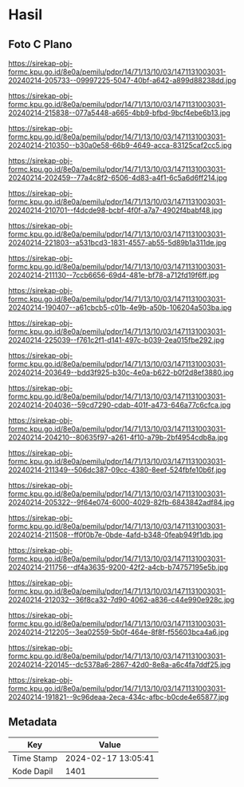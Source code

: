 # Hasil

## Foto C Plano

https://sirekap-obj-formc.kpu.go.id/8e0a/pemilu/pdpr/14/71/13/10/03/1471131003031-20240214-205733--09997225-5047-40bf-a642-a899d88238dd.jpg

https://sirekap-obj-formc.kpu.go.id/8e0a/pemilu/pdpr/14/71/13/10/03/1471131003031-20240214-215838--077a5448-a665-4bb9-bfbd-9bcf4ebe6b13.jpg

https://sirekap-obj-formc.kpu.go.id/8e0a/pemilu/pdpr/14/71/13/10/03/1471131003031-20240214-210350--b30a0e58-66b9-4649-acca-83125caf2cc5.jpg

https://sirekap-obj-formc.kpu.go.id/8e0a/pemilu/pdpr/14/71/13/10/03/1471131003031-20240214-202459--77a4c8f2-6506-4d83-a4f1-6c5a6d6ff214.jpg

https://sirekap-obj-formc.kpu.go.id/8e0a/pemilu/pdpr/14/71/13/10/03/1471131003031-20240214-210701--f4dcde98-bcbf-4f0f-a7a7-4902f4babf48.jpg

https://sirekap-obj-formc.kpu.go.id/8e0a/pemilu/pdpr/14/71/13/10/03/1471131003031-20240214-221803--a531bcd3-1831-4557-ab55-5d89b1a311de.jpg

https://sirekap-obj-formc.kpu.go.id/8e0a/pemilu/pdpr/14/71/13/10/03/1471131003031-20240214-211130--7ccb6656-69d4-481e-bf78-a712fd19f6ff.jpg

https://sirekap-obj-formc.kpu.go.id/8e0a/pemilu/pdpr/14/71/13/10/03/1471131003031-20240214-190407--a61cbcb5-c01b-4e9b-a50b-106204a503ba.jpg

https://sirekap-obj-formc.kpu.go.id/8e0a/pemilu/pdpr/14/71/13/10/03/1471131003031-20240214-225039--f761c2f1-d141-497c-b039-2ea015fbe292.jpg

https://sirekap-obj-formc.kpu.go.id/8e0a/pemilu/pdpr/14/71/13/10/03/1471131003031-20240214-203649--bdd3f925-b30c-4e0a-b622-b0f2d8ef3880.jpg

https://sirekap-obj-formc.kpu.go.id/8e0a/pemilu/pdpr/14/71/13/10/03/1471131003031-20240214-204036--59cd7290-cdab-401f-a473-646a77c6cfca.jpg

https://sirekap-obj-formc.kpu.go.id/8e0a/pemilu/pdpr/14/71/13/10/03/1471131003031-20240214-204210--80635f97-a261-4f10-a79b-2bf4954cdb8a.jpg

https://sirekap-obj-formc.kpu.go.id/8e0a/pemilu/pdpr/14/71/13/10/03/1471131003031-20240214-211349--506dc387-09cc-4380-8eef-524fbfe10b6f.jpg

https://sirekap-obj-formc.kpu.go.id/8e0a/pemilu/pdpr/14/71/13/10/03/1471131003031-20240214-205322--9f64e074-6000-4029-82fb-6843842adf84.jpg

https://sirekap-obj-formc.kpu.go.id/8e0a/pemilu/pdpr/14/71/13/10/03/1471131003031-20240214-211508--ff0f0b7e-0bde-4afd-b348-0feab949f1db.jpg

https://sirekap-obj-formc.kpu.go.id/8e0a/pemilu/pdpr/14/71/13/10/03/1471131003031-20240214-211756--df4a3635-9200-42f2-a4cb-b74757195e5b.jpg

https://sirekap-obj-formc.kpu.go.id/8e0a/pemilu/pdpr/14/71/13/10/03/1471131003031-20240214-212032--36f8ca32-7d90-4062-a836-c44e990e928c.jpg

https://sirekap-obj-formc.kpu.go.id/8e0a/pemilu/pdpr/14/71/13/10/03/1471131003031-20240214-212205--3ea02559-5b0f-464e-8f8f-f55603bca4a6.jpg

https://sirekap-obj-formc.kpu.go.id/8e0a/pemilu/pdpr/14/71/13/10/03/1471131003031-20240214-220145--dc5378a6-2867-42d0-8e8a-a6c4fa7ddf25.jpg

https://sirekap-obj-formc.kpu.go.id/8e0a/pemilu/pdpr/14/71/13/10/03/1471131003031-20240214-191821--9c96deaa-2eca-434c-afbc-b0cde4e65877.jpg


## Metadata

| Key        | Value               |
| ---------- | ------------------- |
| Time Stamp | 2024-02-17 13:05:41 |
| Kode Dapil | 1401                |



